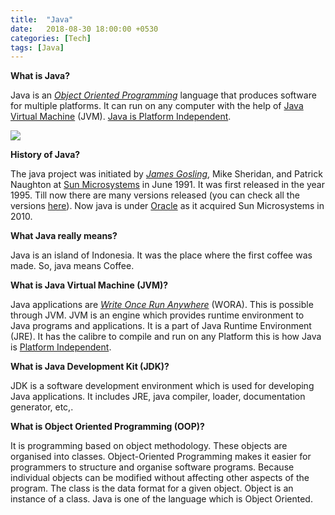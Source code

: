 ```yaml
---
title:  "Java"
date:   2018-08-30 18:00:00 +0530
categories: [Tech]
tags: [Java]
---
```

**What is Java?**

Java is an <ins>*Object Oriented Programming*</ins> language that produces software for multiple platforms. It can run on any computer with the help of <ins>Java Virtual Machine</ins> (JVM). <ins>Java is Platform Independent</ins>.

<img src="{{site.baseurl}}//assets/posts/java/java.jpg">

**History of Java?**

The java project was initiated by <ins>*James Gosling*</ins>, Mike Sheridan, and Patrick Naughton at <ins>Sun Microsystems</ins> in June 1991. It was first released in the year 1995. Till now there are many versions released (you can check all the versions [here][version]). Now java is under <ins>Oracle</ins> as it acquired Sun Microsystems in 2010.

**What Java really means?**

Java is an island of Indonesia. It was the place where the first coffee was made. So, java means Coffee.

**What is Java Virtual Machine (JVM)?**

Java applications are <ins>*Write Once Run Anywhere*</ins> (WORA). This is possible through JVM. JVM is an engine which provides runtime environment to Java programs and applications. It is a part of Java Runtime Environment (JRE). It has the calibre to compile and run on any Platform this is how Java is <ins>Platform Independent</ins>.

**What is Java Development Kit (JDK)?**

JDK is a software development environment which is used for developing Java applications. It includes JRE, java compiler, loader, documentation generator, etc,.

**What is Object Oriented Programming (OOP)?**

It is programming based on object methodology. These objects are organised into classes. Object-Oriented Programming makes it easier for programmers to structure and organise software programs. Because individual objects can be modified without affecting other aspects of the program. The class is  the data format for a given object. Object is an instance of a class. Java is one of the language which is Object Oriented.

[version]:      https://en.wikipedia.org/wiki/Java_version_history